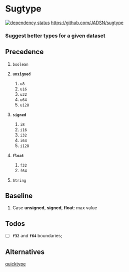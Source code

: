# Sugtype

[![dependency status](https://deps.rs/repo/github/JADSN/sugtype/status.svg)](https://deps.rs/repo/github/JADSN/sugtype)
https://github.com/JADSN/sugtype
### Suggest better types for a given dataset

## Precedence

1. `boolean`
1. **`unsigned`**
    1. `u8`
    1. `u16`
    1. `u32`
    1. `u64`
    1. `u128`
1. **`signed`**
    1. `i8`
    1. `i16`
    1. `i32`
    1. `i64`
    1. `i128`
1. **`float`**
    1. `f32`
    2. `f64`

1. `String`

## Baseline

1. Case **unsigned**, **signed**, **float**: max value

## Todos

- [ ] **`f32`** and **`f64`** boundaries;

## Alternatives

[quicktype](https://quicktype.io/)